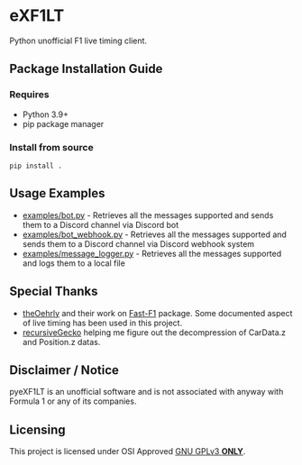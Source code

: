 # eXF1LT
Python unofficial F1 live timing client.

## Package Installation Guide
### Requires
* Python 3.9+
* pip package manager

### Install from source
```console
pip install .
```

## Usage Examples
* [examples/bot.py](./examples/bot.py) - Retrieves all the messages supported and sends them to a Discord channel via Discord bot
* [examples/bot_webhook.py](./examples/bot_webhook.py) - Retrieves all the messages supported and sends them to a Discord channel via Discord webhook system
* [examples/message_logger.py](./examples/message_logger.py) - Retrieves all the messages supported and logs them to a local file

## Special Thanks
* [theOehrly](https://github.com/theOehrly) and their work on [Fast-F1](https://github.com/theOehrly/Fast-F1) package. Some documented aspect of live timing has been used in this project.
* [recursiveGecko](https://github.com/recursiveGecko) helping me figure out the decompression of CarData.z and Position.z datas.

## Disclaimer / Notice
pyeXF1LT is an unofficial software and is not associated with anyway with Formula 1 or any of its companies.

## Licensing
This project is licensed under OSI Approved [GNU GPLv3 **ONLY**](./LICENSE.md).
